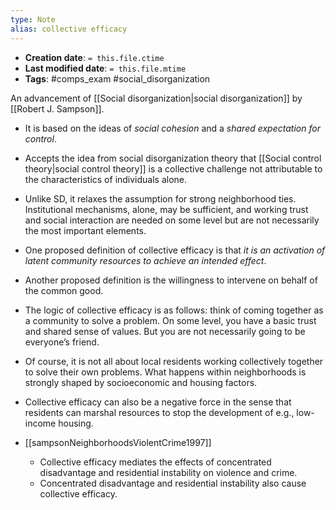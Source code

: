 ```yaml
---
type: Note
alias: collective efficacy
---
```


* **Creation date**: `= this.file.ctime`
* **Last modified date**: `= this.file.mtime`
* **Tags**: #comps_exam #social_disorganization 

An advancement of [[Social disorganization|social disorganization]] by [[Robert J. Sampson]].

* It is based on the ideas of *social cohesion* and a *shared expectation for control*.
* Accepts the idea from social disorganization theory that [[Social control theory|social control theory]] is a collective challenge not attributable to the characteristics of individuals alone.
* Unlike SD, it relaxes the assumption for strong neighborhood ties. Institutional mechanisms, alone, may be sufficient, and working trust and social interaction are needed on some level but are not necessarily the most important elements.
* One proposed definition of collective efficacy is that *it is an activation of latent community resources to achieve an intended effect*.
* Another proposed definition is the willingness to intervene on behalf of the common good.
* The logic of collective efficacy is as follows: think of coming together as a community to solve a problem. On some level, you have a basic trust and shared sense of values. But you are not necessarily going to be everyone’s friend.
* Of course, it is not all about local residents working collectively together to solve their own problems. What happens within neighborhoods is strongly shaped by socioeconomic and housing factors.
* Collective efficacy can also be a negative force in the sense that residents can marshal resources to stop the development of e.g., low-income housing.

* [[sampsonNeighborhoodsViolentCrime1997]]
	* Collective efficacy mediates the effects of concentrated disadvantage and residential instability on violence and crime.
	* Concentrated disadvantage and residential instability also cause collective efficacy.
